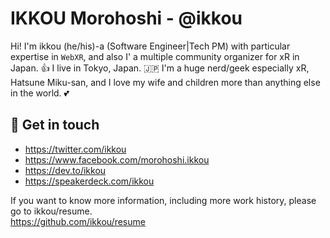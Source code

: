 # IKKOU Morohoshi - @ikkou

Hi! I'm ikkou (he/his)-a (Software Engineer|Tech PM) with particular expertise in `WebXR`, and also I' a multiple community organizer for xR in Japan. 👍 I live in Tokyo, Japan. 🇯🇵 I'm a huge nerd/geek especially xR, Hatsune Miku-san, and I love my wife and children more than anything else in the world. 💕

## 🤝 Get in touch

* https://twitter.com/ikkou
* https://www.facebook.com/morohoshi.ikkou
* https://dev.to/ikkou
* https://speakerdeck.com/ikkou

If you want to know more information, including more work history, please go to ikkou/resume.  
https://github.com/ikkou/resume
